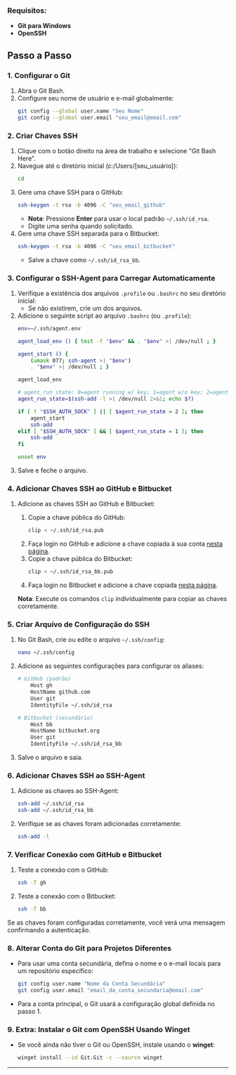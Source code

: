 ### Requisitos:
- **Git para Windows**
- **OpenSSH**

## Passo a Passo

### 1. Configurar o Git
1. Abra o Git Bash.
2. Configure seu nome de usuário e e-mail globalmente:
   ```bash
   git config --global user.name "Seu Nome"
   git config --global user.email "seu_email@email.com"
   ```

### 2. Criar Chaves SSH

1. Clique com o botão direito na área de trabalho e selecione "Git Bash Here".
2. Navegue até o diretório inicial (c:/Users/[seu_usuário]):
   ```bash
   cd
   ```
3. Gere uma chave SSH para o GitHub:
   ```bash
   ssh-keygen -t rsa -b 4096 -C "seu_email_github"
   ```
   - **Nota**: Pressione **Enter** para usar o local padrão `~/.ssh/id_rsa`.
   - Digite uma senha quando solicitado.
4. Gere uma chave SSH separada para o Bitbucket:
   ```bash
   ssh-keygen -t rsa -b 4096 -C "seu_email_bitbucket"
   ```
   - Salve a chave como `~/.ssh/id_rsa_bb`.

### 3. Configurar o SSH-Agent para Carregar Automaticamente

1. Verifique a existência dos arquivos `.profile` ou `.bashrc` no seu diretório inicial:
   - Se não existirem, crie um dos arquivos.
2. Adicione o seguinte script ao arquivo `.bashrc` (ou `.profile`):
   ```bash
   env=~/.ssh/agent.env

   agent_load_env () { test -f "$env" && . "$env" >| /dev/null ; }

   agent_start () {
       (umask 077; ssh-agent >| "$env")
       . "$env" >| /dev/null ; }

   agent_load_env

   # agent_run_state: 0=agent running w/ key; 1=agent w/o key; 2=agent not running
   agent_run_state=$(ssh-add -l >| /dev/null 2>&1; echo $?)

   if [ ! "$SSH_AUTH_SOCK" ] || [ $agent_run_state = 2 ]; then
       agent_start
       ssh-add
   elif [ "$SSH_AUTH_SOCK" ] && [ $agent_run_state = 1 ]; then
       ssh-add
   fi

   unset env
   ```
3. Salve e feche o arquivo.

### 4. Adicionar Chaves SSH ao GitHub e Bitbucket

1. Adicione as chaves SSH ao GitHub e Bitbucket:
   1. Copie a chave pública do GitHub:
      ```bash
      clip < ~/.ssh/id_rsa.pub
      ```
   2. Faça login no GitHub e adicione a chave copiada à sua conta [nesta página](https://github.com/settings/keys).
   3. Copie a chave pública do Bitbucket:
      ```bash
      clip < ~/.ssh/id_rsa_bb.pub
      ```
   4. Faça login no Bitbucket e adicione a chave copiada [nesta página](https://bitbucket.org/account/settings/ssh-keys/).
   
   **Nota**: Execute os comandos `clip` individualmente para copiar as chaves corretamente.

### 5. Criar Arquivo de Configuração do SSH

1. No Git Bash, crie ou edite o arquivo `~/.ssh/config`:
   ```bash
   nano ~/.ssh/config
   ```
2. Adicione as seguintes configurações para configurar os aliases:
   ```bash
   # GitHub (padrão)
       Host gh
       HostName github.com
       User git
       IdentityFile ~/.ssh/id_rsa

   # Bitbucket (secundário)
       Host bb
       HostName bitbucket.org
       User git
       IdentityFile ~/.ssh/id_rsa_bb
   ```
3. Salve o arquivo e saia.

### 6. Adicionar Chaves SSH ao SSH-Agent

1. Adicione as chaves ao SSH-Agent:
   ```bash
   ssh-add ~/.ssh/id_rsa
   ssh-add ~/.ssh/id_rsa_bb
   ```
2. Verifique se as chaves foram adicionadas corretamente:
   ```bash
   ssh-add -l
   ```

### 7. Verificar Conexão com GitHub e Bitbucket

1. Teste a conexão com o GitHub:
   ```bash
   ssh -T gh
   ```
2. Teste a conexão com o Bitbucket:
   ```bash
   ssh -T bb
   ```

Se as chaves foram configuradas corretamente, você verá uma mensagem confirmando a autenticação.

### 8. Alterar Conta do Git para Projetos Diferentes

- Para usar uma conta secundária, defina o nome e o e-mail locais para um repositório específico:
  ```bash
  git config user.name "Nome da Conta Secundária"
  git config user.email "email_da_conta_secundaria@email.com"
  ```
- Para a conta principal, o Git usará a configuração global definida no passo 1.

### 9. Extra: Instalar o Git com OpenSSH Usando Winget

- Se você ainda não tiver o Git ou OpenSSH, instale usando o **winget**:
  ```bash
  winget install --id Git.Git -c --source winget
  ```

---
